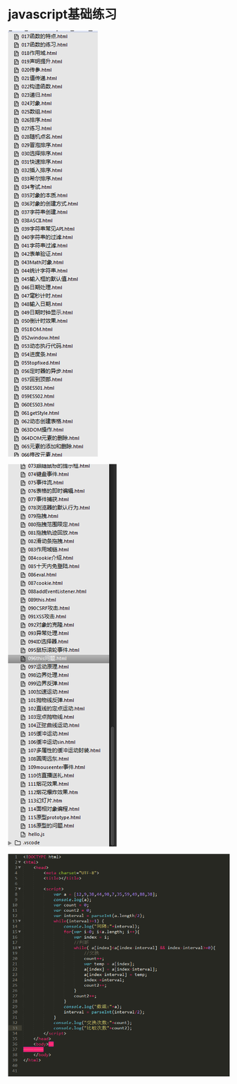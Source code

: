 # javascript基础练习

![image](https://github.com/yutao331763646/javascript/blob/master/img/aa.png)

![image](https://github.com/yutao331763646/javascript/blob/master/img/bb.png)

![image](https://github.com/yutao331763646/javascript/blob/master/img/cc.png)
